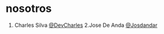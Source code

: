 # nosotros

1. Charles Silva [@DevCharles](https://github.com/devCharles)
2.Jose De Anda [@Josdandar](https://github.com/Josdandar)